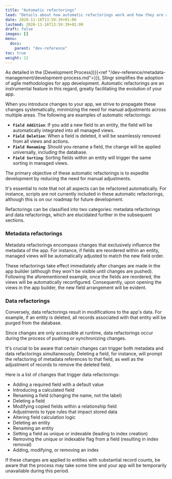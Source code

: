 ```yaml
---
title: "Automatic refactorings"
lead: "Details about how automatic refactorings work and how they are applied."
date: 2020-11-16T13:59:39+01:00
lastmod: 2020-11-16T13:59:39+01:00
draft: false
images: []
menu:
  docs:
    parent: "dev-reference"
toc: true
weight: 12
---
```


As detailed in the [Development Process]({{<ref "/dev-reference/metadata-management/development-process.md">}}), Slingr simplifies the adoption of agile methodologies for app development. Automatic refactorings are an instrumental feature in this regard, greatly facilitating the evolution of your app.

When you introduce changes to your app, we strive to propagate these changes systematically, minimizing the need for manual adjustments across multiple areas. The following are examples of automatic refactorings:

- **`Field Addition`**: If you add a new field to an entity, the field will be automatically integrated into all managed views.
- **`Field Deletion`**: When a field is deleted, it will be seamlessly removed from all views and actions.
- **`Field Renaming`**: Should you rename a field, the change will be applied universally, including the database.
- **`Field Sorting`**: Sorting fields within an entity will trigger the same sorting in managed views.

The primary objective of these automatic refactorings is to expedite development by reducing the need for manual adjustments.

It's essential to note that not all aspects can be refactored automatically. For instance, scripts are not currently included in these automatic refactorings, although this is on our roadmap for future development.

Refactorings can be classified into two categories: metadata refactorings and data refactorings, which are elucidated further in the subsequent sections.

### Metadata refactorings

Metadata refactorings encompass changes that exclusively influence the metadata of the app. For instance, if fields are reordered within an entity, managed views will be automatically adjusted to match the new field order.

These refactorings take effect immediately after changes are made in the app builder (although they won't be visible until changes are pushed). Following the aforementioned example, once the fields are reordered, the views will be automatically reconfigured. Consequently, upon opening the views in the app builder, the new field arrangement will be evident.

### Data refactorings

Conversely, data refactorings result in modifications to the app's data. For example, if an entity is deleted, all records associated with that entity will be purged from the database.

Since changes are only accessible at runtime, data refactorings occur during the process of pushing or synchronizing changes.

It's crucial to be aware that certain changes can trigger both metadata and data refactorings simultaneously. Deleting a field, for instance, will prompt the refactoring of metadata references to that field, as well as the adjustment of records to remove the deleted field.

Here is a list of changes that trigger data refactorings:

- Adding a required field with a default value
- Introducing a calculated field
- Renaming a field (changing the name, not the label)
- Deleting a field
- Modifying copied fields within a relationship field
- Adjustments to type rules that impact stored data
- Altering field calculation logic
- Deleting an entity
- Renaming an entity
- Setting a field as unique or indexable (leading to index creation)
- Removing the unique or indexable flag from a field (resulting in index removal)
- Adding, modifying, or removing an index

If these changes are applied to entities with substantial record counts, be aware that the process may take some time and your app will be temporarily unavailable during this period.